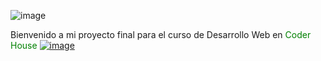 ![image](https://user-images.githubusercontent.com/81932784/128391507-1e37ab99-a08e-4aca-9600-63b78f463165.png)

Bienvenido a mi proyecto final para el curso de Desarrollo Web en<span style="color: green"> Coder </span><span style="color: green"> House</span>
<a target= "blank" href="https://xenodochial-rosalind-d8576b.netlify.app/"> ![image](https://user-images.githubusercontent.com/81932784/126081464-0aba6b1a-f13a-40e7-a687-9182777ed209.png) </a>
